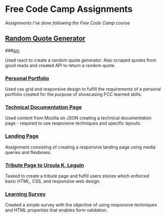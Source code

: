 # Free Code Camp Assignments
*Assignments I've done following the Free Code Camp course*

## [Random Quote Generator](https://scifiquotemachine.herokuapp.com)
###[src](https://github.com/marissa-cleroux/quoteMachine)

Used react to create a random quote generator. Also scraped quotes from good reads and created API to return a random quote. 

### [Personal Portfolio](https://marissa-cleroux.github.io/freeCodeCampAssignments/portfolio.html)

Used css grid and responsive design to fulfill the requirements of a personal portfolio created for the purpose of showcasing FCC learned skills.

### [Technical Documentation Page](https://marissa-cleroux.github.io/freeCodeCampAssignments/technical-documentation.html)

Used content from Mozilla on JSON creating a technical documentation page - required to use responsive techniques and specific layouts.

### [Landing Page](https://marissa-cleroux.github.io/freeCodeCampAssignments/landing-page.html)

Assignment consisting of creating a responsive landing page using media queries and flexboxes.

### [Tribute Page to Ursula K. Leguin](https://marissa-cleroux.github.io/freeCodeCampAssignments/tribute-page.html)

Tasked to create a tribute page and fulfill users stories which enforced basic HTML, CSS, and responsive web design.

### [Learning Survey](https://marissa-cleroux.github.io/freeCodeCampAssignments/survey-form.html)

Created a simple survey with the objective of using responsive techniques and HTML properties that enables form validation.

